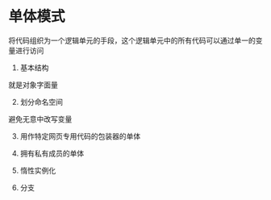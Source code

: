 # 单体模式

将代码组织为一个逻辑单元的手段，这个逻辑单元中的所有代码可以通过单一的变量进行访问

1. 基本结构

就是对象字面量

2. 划分命名空间

避免无意中改写变量

3. 用作特定网页专用代码的包装器的单体

4. 拥有私有成员的单体

5. 惰性实例化

6. 分支